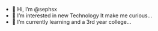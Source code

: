- 👋 Hi, I’m @sephsx
- 👀 I’m interested in new Technology It make me curious...
- 🌱 I’m currently learning and a 3rd year college...

<!---
sephsx/sephsx is a ✨ special ✨ repository because its `README.md` (this file) appears on your GitHub profile.
You can click the Preview link to take a look at your changes.
--->
